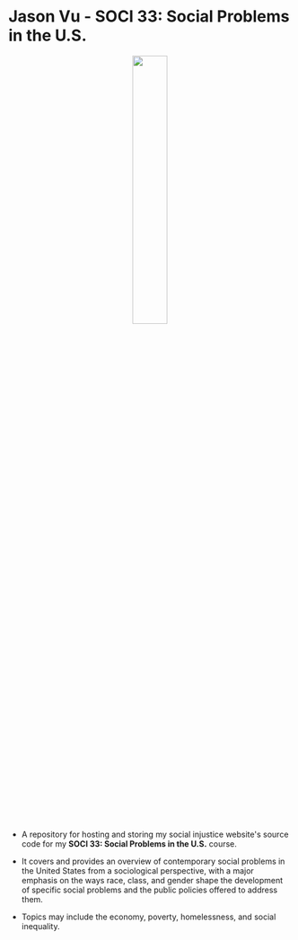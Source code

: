 # Jason Vu - SOCI 33: Social Problems in the U.S.

<p align="center">
  <img style="width: 35%" src="https://javab3ans.github.io/soci-33/assets/img/about.jpg">
</p>

- A repository for hosting and storing my social injustice website's source code for my **SOCI 33: Social Problems in the U.S.** course. 

- It covers and provides an overview of contemporary social problems in the United States from a sociological perspective, with a major emphasis on the ways race, class, and gender shape the development of specific social problems and the public policies offered to address them. 

- Topics may include the economy, poverty, homelessness, and social inequality. 
